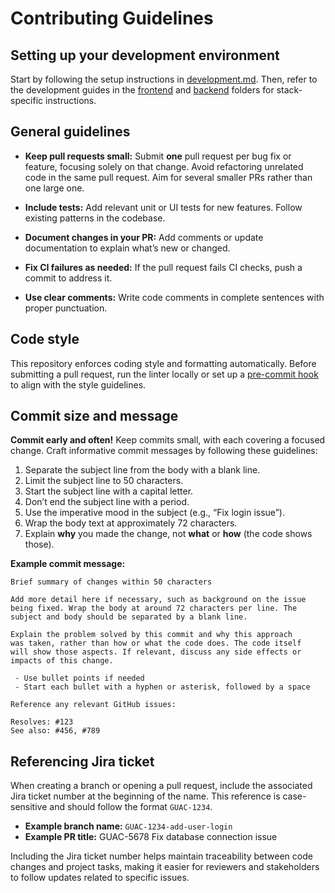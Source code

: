 # Contributing Guidelines

## Setting up your development environment

Start by following the setup instructions in [development.md](./development.md). Then, refer to the development guides in the [frontend](./application/frontend/README.md) and [backend](./application/backend/README.md) folders for stack-specific instructions.

## General guidelines

- **Keep pull requests small:** Submit **one** pull request per bug fix or feature, focusing solely on that change. Avoid refactoring unrelated code in the same pull request. Aim for several smaller PRs rather than one large one.

- **Include tests:** Add relevant unit or UI tests for new features. Follow existing patterns in the codebase.

- **Document changes in your PR:** Add comments or update documentation to explain what’s new or changed.

- **Fix CI failures as needed:** If the pull request fails CI checks, push a commit to address it.

- **Use clear comments:** Write code comments in complete sentences with proper punctuation.


## Code style

This repository enforces coding style and formatting automatically. Before submitting a pull request, run the linter locally or set up a [pre-commit hook](./development.md#set-up-pre-commit-hooks) to align with the style guidelines.

## Commit size and message

**Commit early and often!** Keep commits small, with each covering a focused change. Craft informative commit messages by following these guidelines:

1. Separate the subject line from the body with a blank line.
2. Limit the subject line to 50 characters.
3. Start the subject line with a capital letter.
4. Don’t end the subject line with a period.
5. Use the imperative mood in the subject (e.g., “Fix login issue”).
6. Wrap the body text at approximately 72 characters.
7. Explain **why** you made the change, not **what** or **how** (the code shows those).

**Example commit message:**

```
Brief summary of changes within 50 characters

Add more detail here if necessary, such as background on the issue
being fixed. Wrap the body at around 72 characters per line. The
subject and body should be separated by a blank line.

Explain the problem solved by this commit and why this approach
was taken, rather than how or what the code does. The code itself
will show those aspects. If relevant, discuss any side effects or
impacts of this change.

 - Use bullet points if needed
 - Start each bullet with a hyphen or asterisk, followed by a space

Reference any relevant GitHub issues:

Resolves: #123
See also: #456, #789
```

## Referencing Jira ticket

When creating a branch or opening a pull request, include the associated Jira ticket number at the beginning of the name. This reference is case-sensitive and should follow the format `GUAC-1234`.

* **Example branch name:** `GUAC-1234-add-user-login`
* **Example PR title:** GUAC-5678 Fix database connection issue

Including the Jira ticket number helps maintain traceability between code changes and project tasks, making it easier for reviewers and stakeholders to follow updates related to specific issues.
